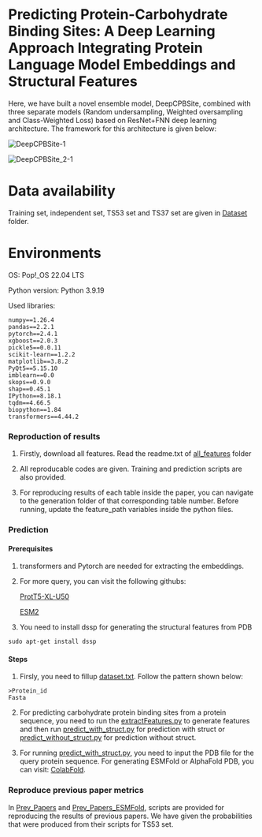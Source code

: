 # Predicting Protein-Carbohydrate Binding Sites: A Deep Learning Approach Integrating Protein Language Model Embeddings and Structural Features

Here, we have built a novel ensemble model, DeepCPBSite, combined with three separate models (Random undersampling, Weighted oversampling and Class-Weighted Loss) based on ResNet+FNN deep learning architecture. The framework for this architecture is given below:

![DeepCPBSite-1](https://github.com/user-attachments/assets/2183d2f4-20ca-47b1-8615-4dc688dbe649)

![DeepCPBSite_2-1](https://github.com/user-attachments/assets/0a299943-6754-4744-afe4-3f96e7a1179d)



# Data availability
Training set, independent set, TS53 set and TS37 set are given in [Dataset](Dataset) folder.

# Environments
OS: Pop!_OS 22.04 LTS

Python version: Python 3.9.19


Used libraries: 
```
numpy==1.26.4
pandas==2.2.1
pytorch==2.4.1
xgboost==2.0.3
pickle5==0.0.11
scikit-learn==1.2.2
matplotlib==3.8.2
PyQt5==5.15.10
imblearn==0.0
skops==0.9.0
shap==0.45.1
IPython==8.18.1
tqdm==4.66.5
biopython==1.84
transformers==4.44.2
```

### Reproduction of results
1. Firstly, download all features. Read the readme.txt of  [all_features](all_features) folder

2. All reproducable codes are given. Training and prediction scripts are also provided.

3. For reproducing results of each table inside the paper, you can navigate to the generation folder of that corresponding table number. Before running, update the feature_path variables inside the python files.

### Prediction
#### Prerequisites
1. transformers and Pytorch are needed for extracting the embeddings.

2. For more query, you can visit the following githubs:

    [ProtT5-XL-U50](https://github.com/agemagician/ProtTrans)

    [ESM2](https://github.com/facebookresearch/esm)

3. You need to install dssp for generating the structural features from PDB

```
sudo apt-get install dssp
```

#### Steps
1. Firsly, you need to fillup [dataset.txt](prediction/dataset.txt). Follow the pattern shown below:

```
>Protein_id
Fasta
```

2. For predicting carbohydrate protein binding sites from a protein sequence, you need to run the [extractFeatures.py](prediction/extractFeatures.py) to generate features and then run [predict_with_struct.py](prediction/predict_with_struct.py) for prediction with struct or [predict_without_struct.py](prediction/predict_without_struct.py) for prediction without struct.

3. For running [predict_with_struct.py](prediction/predict_with_struct.py), you need to input the PDB file for the query protein sequence. For generating ESMFold or AlphaFold PDB, you can visit: [ColabFold](https://github.com/sokrypton/ColabFold).

### Reproduce previous paper metrics
In [Prev_Papers](table_15_generation/Prev_Papers) and [Prev_Papers_ESMFold](table_16_generation/Prev_Papers_ESMFold), scripts are provided for reproducing the results of previous papers. We have given the probabilities that were produced from their scripts for TS53 set.
